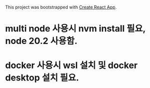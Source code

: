 This project was bootstrapped with [Create React App](https://github.com/facebook/create-react-app).

# multi node 사용시 nvm install 필요, node 20.2 사용함.  

# docker 사용시 wsl 설치 및 docker desktop 설치 필요.   
